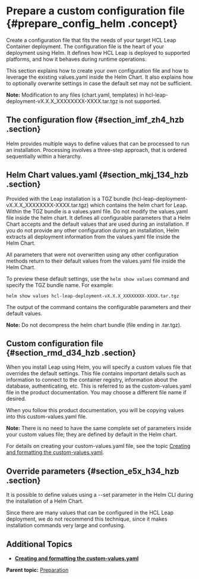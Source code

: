 # Prepare a custom configuration file {#prepare_config_helm .concept}

Create a configuration file that fits the needs of your target HCL Leap Container deployment. The configuration file is the heart of your deployment using Helm. It defines how HCL Leap is deployed to supported platforms, and how it behaves during runtime operations.

This section explains how to create your own configuration file and how to leverage the existing values.yaml inside the Helm Chart. It also explains how to optionally overwrite settings in case the default set may not be sufficient.

**Note:** Modification to any files \(chart.yaml, templates\) in hcl-leap-deployment-vX.X.X\_XXXXXXXX-XXXX.tar.tgz is not supported.

## The configuration flow {#section_imf_zh4_hzb .section}

Helm provides multiple ways to define values that can be processed to run an installation. Processing involves a three-step approach, that is ordered sequentially within a hierarchy.

## Helm Chart values.yaml {#section_mkj_134_hzb .section}

Provided with the Leap installation is a TGZ bundle (hcl-leap-deployment-vX.X.X_XXXXXXXX-XXXX.tar.tgz) which contains the helm chart for Leap.  Within the TGZ bundle is a values.yaml file. Do not modify the values.yaml file inside the helm chart. It defines all configurable parameters that a Helm Chart accepts and the default values that are used during an installation. If you do not provide any other configuration during an installation, Helm extracts all deployment information from the values.yaml file inside the Helm Chart.

All parameters that were not overwritten using any other configuration methods return to their default values from the values.yaml file inside the Helm Chart.

To preview these default settings, use the ```helm show values``` command and specify the TGZ bundle name. For example:

```
helm show values hcl-leap-deployment-vX.X.X_XXXXXXXX-XXXX.tar.tgz
```

The output of the command contains the configurable parameters and their default values. 

**Note:** Do not decompress the helm chart bundle (file ending in .tar.tgz).


## Custom configuration file {#section_rmd_d34_hzb .section}

When you install Leap using Helm, you will specify a custom values file that overrides the default settings. This file contains important details such as information to connect to the container registry, information about the database, authenticating, etc.  This is referred to as the custom-values.yaml file in the product documentation. You may choose a different file name if desired. 

When you follow this product documentation, you will be copying values into this custom-values.yaml file.

**Note:** There is no need to have the same complete set of parameters inside your custom values file; they are defined by default in the Helm chart. 

For details on creating your custom-values.yaml file, see the topic [Creating and formatting the custom-values.yaml](helm_creating_custom_values_file.md).

## Override parameters {#section_e5x_h34_hzb .section}

It is possible to define values using a --set parameter in the Helm CLI during the installation of a Helm Chart.

Since there are many values that can be configured in the HCL Leap deployment, we do not recommend this technique, since it makes installation commands very large and confusing.


## Additional Topics

-   **[Creating and formatting the custom-values.yaml](helm_creating_custom_values_file.md)**  

**Parent topic:** [Preparation](helm_preparation.md)

